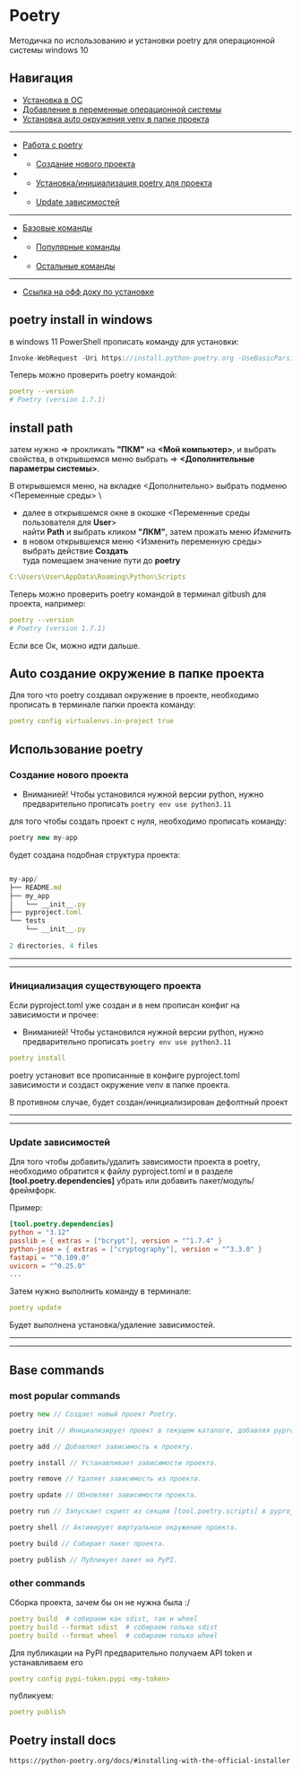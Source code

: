 # Poetry

Методичка по использованию и установки poetry для операционной системы windows 10

## Навигация

- [Установка в ОС](#poetry-install-in-windows)
- [Добавление в переменные операционной системы](#install-path)
- [Установка auto окружения venv в папке проекта](#auto-создание-окружение-в-папке-проекта)

***

- [Работа с poetry](#использование-poetry)
- - [Создание нового проекта](#создание-нового-проекта)
- - [Установка/инициализация poetry для проекта](#инициализация-существующего-проекта)
- - [Update зависимостей](#update-зависимостей)

***

- [Базовые команды](#base-commands)
- - [Популярные команды](#most-popular-commands)
- - [Остальные команды](#other-commands)

***

- [Ссылка на офф доку по установке](#poetry-install-docs)

## poetry install in windows

в windows 11 PowerShell прописать команду для установки:

```rust
Invoke-WebRequest -Uri https://install.python-poetry.org -UseBasicParsing).Content | py -
```

Теперь можно проверить poetry командой:

```yaml
poetry --version
# Poetry (version 1.7.1)
```

## install path

затем нужно => прокликать **"ПКМ"** на **<Мой компьютер>**, и выбрать свойства, в открывшемся меню выбрать => **<Дополнительные параметры системы>**.

В открывшемся меню, на вкладке <Дополнительно> выбрать подменю <Переменные среды> \

- далее в открывшемся окне в окошке <Переменные среды пользователя для **User**> \
найти **Path** и выбрать кликом **"ЛКМ"**, затем прожать меню *Изменить*
- в новом открывшемся меню <Изменить переменную среды> выбрать действие **Создать** \
туда помещаем значение пути до **poetry**

```yaml
C:\Users\User\AppData\Roaming\Python\Scripts
```

Теперь можно проверить poetry командой в терминал gitbush для проекта, например:

```yaml
poetry --version
# Poetry (version 1.7.1)
```

Если все Ок, можно идти дальше.

## Auto создание окружение в папке проекта

Для того что poetry создавал окружение в проекте, необходимо прописать в терминале папки проекта команду:

```yaml
poetry config virtualenvs.in-project true
```

## Использование poetry

### Создание нового проекта

- Вниманией! Чтобы установился нужной версии python, нужно предварительно прописать ```poetry env use python3.11```

для того чтобы создать проект с нуля, необходимо прописать команду:

```javascript
poetry new my-app
```

будет создана подобная структура проекта:

```javascript

my-app/
├── README.md
├── my_app
│   └── __init__.py
├── pyproject.toml
└── tests
    └── __init__.py
 
2 directories, 4 files
```

***
***

### Инициализация существующего проекта

Если pyproject.toml уже создан и в нем прописан конфиг на зависимости и прочее:

- Вниманией! Чтобы установился нужной версии python, нужно предварительно прописать ```poetry env use python3.11```

```yaml
poetry install
```

poetry установит все прописанные в конфиге pyproject.toml зависимости и создаст окружение venv в папке проекта.

В противном случае, будет создан/инициализирован дефолтный проект

***
***

### Update зависимостей

Для того чтобы добавить/удалить зависимости проекта в poetry, необходимо обратится к файлу pyproject.toml и в разделе **[tool.poetry.dependencies]** убрать или добавить пакет/модуль/фреймфорк.

Пример:

```toml
[tool.poetry.dependencies]
python = "3.12"
passlib = { extras = ["bcrypt"], version = "^1.7.4" }
python-jose = { extras = ["cryptography"], version = "^3.3.0" }
fastapi = "^0.109.0"
uvicorn = "^0.25.0"
...
```

Затем нужно выполнить команду в терминале:

```yaml
poetry update
```

Будет выполнена установка/удаление зависимостей.

***
***

## Base commands

### most popular commands

```go
poetry new // Создает новый проект Poetry.

poetry init // Инициализирует проект в текущем каталоге, добавляя pyproject.toml.

poetry add // Добавляет зависимость к проекту.

poetry install // Устанавливает зависимости проекта.

poetry remove // Удаляет зависимость из проекта.

poetry update // Обновляет зависимости проекта.

poetry run // Запускает скрипт из секции [tool.poetry.scripts] в pyproject.toml.

poetry shell // Активирует виртуальное окружение проекта.

poetry build // Собирает пакет проекта.

poetry publish // Публикует пакет на PyPI.
```

### other commands

Сборка проекта, зачем бы он не нужна была :/

```yaml
poetry build  # собираем как sdist, так и wheel
poetry build --format sdist  # собираем только sdist
poetry build --format wheel  # собираем только wheel
```

Для публикации на PyPI предварительно получаем API token и устанавливаем его

```yaml
poetry config pypi-token.pypi <my-token>
```

публикуем:

```yaml
poetry publish
```

## Poetry install docs

```bash
https://python-poetry.org/docs/#installing-with-the-official-installer
```
